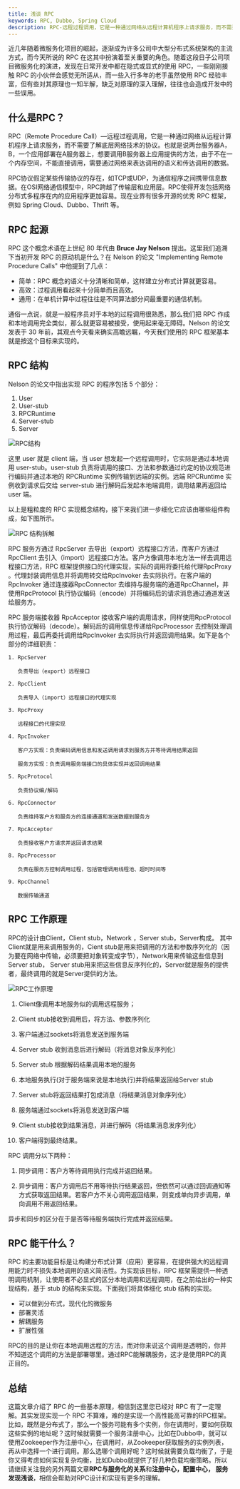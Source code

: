 ```yaml
---
title: 浅谈 RPC
keywords: RPC, Dubbo, Spring Cloud
description: RPC-远程过程调用，它是一种通过网络从远程计算机程序上请求服务，而不需要了解底层网络技术的协议。
---
```


近几年随着微服务化项目的崛起，逐渐成为许多公司中大型分布式系统架构的主流方式，而今天所说的 RPC 在这其中扮演着至关重要的角色。随着这段日子公司项目微服务化的演进，发现在日常开发中都在隐式或显式的使用 RPC，一些刚刚接触 RPC 的小伙伴会感觉无所适从，而一些入行多年的老手虽然使用 RPC 经验丰富，但有些对其原理也一知半解，缺乏对原理的深入理解，往往也会造成开发中的一些误用。

## 什么是RPC？

RPC（Remote Procedure Call）—远程过程调用，它是一种通过网络从远程计算机程序上请求服务，而不需要了解底层网络技术的协议。也就是说两台服务器A，B，一个应用部署在A服务器上，想要调用B服务器上应用提供的方法，由于不在一个内存空间，不能直接调用，需要通过网络来表达调用的语义和传达调用的数据。

RPC协议假定某些传输协议的存在，如TCP或UDP，为通信程序之间携带信息数据。在OSI网络通信模型中，RPC跨越了传输层和应用层。RPC使得开发包括网络分布式多程序在内的应用程序更加容易。现在业界有很多开源的优秀 RPC 框架，例如 Spring Cloud、Dubbo、Thrift 等。

## RPC 起源

RPC 这个概念术语在上世纪 80 年代由 **Bruce Jay Nelson** 提出。这里我们追溯下当初开发 RPC 的原动机是什么？在 Nelson 的论文 "Implementing Remote Procedure Calls" 中他提到了几点：
* 简单：RPC 概念的语义十分清晰和简单，这样建立分布式计算就更容易。
* 高效：过程调用看起来十分简单而且高效。
* 通用：在单机计算中过程往往是不同算法部分间最重要的通信机制。 

通俗一点说，就是一般程序员对于本地的过程调用很熟悉，那么我们把 RPC 作成和本地调用完全类似，那么就更容易被接受，使用起来毫无障碍。Nelson 的论文发表于 30 年前，其观点今天看来确实高瞻远瞩，今天我们使用的 RPC 框架基本就是按这个目标来实现的。

## RPC 结构

Nelson 的论文中指出实现 RPC 的程序包括 5 个部分：
1. User
2. User-stub
3. RPCRuntime
4. Server-stub
5. Server

![RPC结构](https://cdn.nlark.com/yuque/0/2019/png/338441/1564718953830-88ebb4b3-9346-4153-a497-de5fba6566b2.png)

这里 user 就是 client 端，当 user 想发起一个远程调用时，它实际是通过本地调用 user-stub。user-stub 负责将调用的接口、方法和参数通过约定的协议规范进行编码并通过本地的 RPCRuntime 实例传输到远端的实例。远端 RPCRuntime 实例收到请求后交给 server-stub 进行解码后发起本地端调用，调用结果再返回给 user 端。

以上是粗粒度的 RPC 实现概念结构，接下来我们进一步细化它应该由哪些组件构成，如下图所示。

![RPC 结构拆解](https://cdn.nlark.com/yuque/0/2019/png/338441/1564725591452-834d8ea4-2491-439c-87e2-ef9dfac1ef3e.png)

RPC 服务方通过 RpcServer 去导出（export）远程接口方法，而客户方通过 RpcClient 去引入（import）远程接口方法。客户方像调用本地方法一样去调用远程接口方法，RPC 框架提供接口的代理实现，实际的调用将委托给代理RpcProxy 。代理封装调用信息并将调用转交给RpcInvoker 去实际执行。在客户端的RpcInvoker 通过连接器RpcConnector 去维持与服务端的通道RpcChannel，并使用RpcProtocol 执行协议编码（encode）并将编码后的请求消息通过通道发送给服务方。

RPC 服务端接收器 RpcAcceptor 接收客户端的调用请求，同样使用RpcProtocol 执行协议解码（decode）。解码后的调用信息传递给RpcProcessor 去控制处理调用过程，最后再委托调用给RpcInvoker 去实际执行并返回调用结果。如下是各个部分的详细职责：

```
1. RpcServer  

   负责导出（export）远程接口  

2. RpcClient  

   负责导入（import）远程接口的代理实现  

3. RpcProxy  

   远程接口的代理实现  

4. RpcInvoker  

   客户方实现：负责编码调用信息和发送调用请求到服务方并等待调用结果返回  

   服务方实现：负责调用服务端接口的具体实现并返回调用结果  

5. RpcProtocol  

   负责协议编/解码  

6. RpcConnector  

   负责维持客户方和服务方的连接通道和发送数据到服务方  

7. RpcAcceptor  

   负责接收客户方请求并返回请求结果  

8. RpcProcessor  

   负责在服务方控制调用过程，包括管理调用线程池、超时时间等  

9. RpcChannel  

   数据传输通道 
```

## RPC 工作原理

RPC的设计由Client，Client stub，Network ，Server stub，Server构成。 其中Client就是用来调用服务的，Cient stub是用来把调用的方法和参数序列化的（因为要在网络中传输，必须要把对象转变成字节），Network用来传输这些信息到Server stub， Server stub用来把这些信息反序列化的，Server就是服务的提供者，最终调用的就是Server提供的方法。

![RPC工作原理](https://cdn.nlark.com/yuque/0/2019/jpeg/338441/1564724156391-2e5310f9-d646-47ec-ae3b-d843a4e61016.jpeg)

1. Client像调用本地服务似的调用远程服务； 

2. Client stub接收到调用后，将方法、参数序列化 

3. 客户端通过sockets将消息发送到服务端 

4. Server stub 收到消息后进行解码（将消息对象反序列化） 

5. Server stub 根据解码结果调用本地的服务 

6. 本地服务执行(对于服务端来说是本地执行)并将结果返回给Server stub 

7. Server stub将返回结果打包成消息（将结果消息对象序列化） 

8. 服务端通过sockets将消息发送到客户端

9. Client stub接收到结果消息，并进行解码（将结果消息发序列化） 

10. 客户端得到最终结果。

RPC 调用分以下两种：

1. 同步调用：客户方等待调用执行完成并返回结果。

2. 异步调用：客户方调用后不用等待执行结果返回，但依然可以通过回调通知等方式获取返回结果。若客户方不关心调用返回结果，则变成单向异步调用，单向调用不用返回结果。

异步和同步的区分在于是否等待服务端执行完成并返回结果。
   
## RPC 能干什么？

RPC 的主要功能目标是让构建分布式计算（应用）更容易，在提供强大的远程调用能力时不损失本地调用的语义简洁性。为实现该目标，RPC 框架需提供一种透明调用机制，让使用者不必显式的区分本地调用和远程调用，在之前给出的一种实现结构，基于 stub 的结构来实现。下面我们将具体细化 stub 结构的实现。

* 可以做到分布式，现代化的微服务
* 部署灵活
* 解耦服务
* 扩展性强

RPC的目的是让你在本地调用远程的方法，而对你来说这个调用是透明的，你并不知道这个调用的方法是部署哪里。通过RPC能解耦服务，这才是使用RPC的真正目的。

## 总结

这篇文章介绍了 RPC 的一些基本原理，相信到这里您已经对 RPC 有了一定理解。其实发现实现一个 RPC 不算难，难的是实现一个高性能高可靠的RPC框架。比如，既然是分布式了，那么一个服务可能有多个实例，你在调用时，要如何获取这些实例的地址呢？这时候就需要一个服务注册中心，比如在Dubbo中，就可以使用Zookeeper作为注册中心，在调用时，从Zookeeper获取服务的实例列表，再从中选择一个进行调用。那么选哪个调用好呢？这时候就需要负载均衡了，于是你又得考虑如何实现复杂均衡，比如Dubbo就提供了好几种负载均衡策略。所以请继续关注我的另外两篇文章**RPC与服务化的关系**和**注册中心，配置中心， 服务发现浅谈**，相信会帮助对RPC设计和实现有更多的理解。
